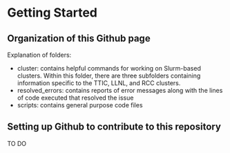 # Getting Started
## Organization of this Github page 

Explanation of folders: 

- cluster: contains helpful commands for working on Slurm-based clusters. Within this folder, there are three subfolders containing information specific to the TTIC, LLNL, and RCC clusters.
- resolved_errors: contains reports of error messages along with the lines of code executed that resolved the issue
- scripts: contains general purpose code files 


## Setting up Github to contribute to this repository

TO DO